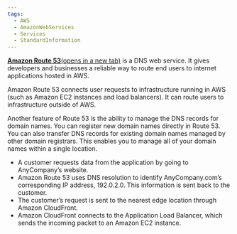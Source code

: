 ```yaml
---
tags:
  - AWS
  - AmazonWebServices
  - Services
  - StandardInformation
---
```

[**Amazon Route 53**(opens in a new tab)](https://aws.amazon.com/route53) is a DNS web service. It gives developers and businesses a reliable way to route end users to internet applications hosted in AWS. 

Amazon Route 53 connects user requests to infrastructure running in AWS (such as Amazon EC2 instances and load balancers). It can route users to infrastructure outside of AWS.

Another feature of Route 53 is the ability to manage the DNS records for domain names. You can register new domain names directly in Route 53. You can also transfer DNS records for existing domain names managed by other domain registrars. This enables you to manage all of your domain names within a single location.

- A customer requests data from the application by going to AnyCompany’s website. 
- Amazon Route 53 uses DNS resolution to identify AnyCompany.com’s corresponding IP address, 192.0.2.0. This information is sent back to the customer. 
- The customer’s request is sent to the nearest edge location through Amazon CloudFront. 
- Amazon CloudFront connects to the Application Load Balancer, which sends the incoming packet to an Amazon EC2 instance.